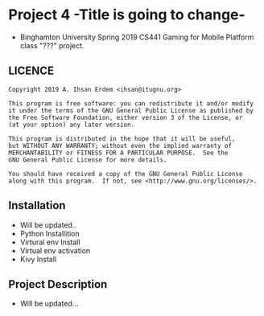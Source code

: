 # Project 4 -Title is going to change-
- Binghamton University Spring 2019 CS441 Gaming for Mobile Platform class "???" project.

## LICENCE

```
Copyright 2019 A. Ihsan Erdem <ihsan@itugnu.org>

This program is free software: you can redistribute it and/or modify
it under the terms of the GNU General Public License as published by
the Free Software Foundation, either version 3 of the License, or
(at your option) any later version.

This program is distributed in the hope that it will be useful,
but WITHOUT ANY WARRANTY; without even the implied warranty of
MERCHANTABILITY or FITNESS FOR A PARTICULAR PURPOSE.  See the
GNU General Public License for more details.

You should have received a copy of the GNU General Public License
along with this program.  If not, see <http://www.gnu.org/licenses/>.
```

## Installation
- Will be updated..
- Python Installition
- Virtural env Install
- Virtual env activation
- Kivy Install


## Project Description
- Will be updated...
